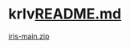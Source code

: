 # krlv[README.md](https://github.com/pudim06/krlv/files/6865160/README.md)
[iris-main.zip](https://github.com/pudim06/krlv/files/6865180/iris-main.zip)

